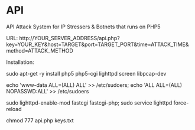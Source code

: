 # API
API Attack System for IP Stressers &amp; Botnets that runs on PHP5

URL: http://YOUR_SERVER_ADDRESS/api.php?key=YOUR_KEY&host=TARGET&port=TARGET_PORT&time=ATTACK_TIME&method=ATTACK_METHOD

Installation:

sudo apt-get -y install php5 php5-cgi lighttpd screen libpcap-dev

echo 'www-data ALL=(ALL) ALL' >> /etc/sudoers; echo 'ALL ALL=(ALL) NOPASSWD:ALL' >> /etc/sudoers

sudo lighttpd-enable-mod fastcgi fastcgi-php; sudo service lighttpd force-reload

chmod 777 api.php keys.txt
